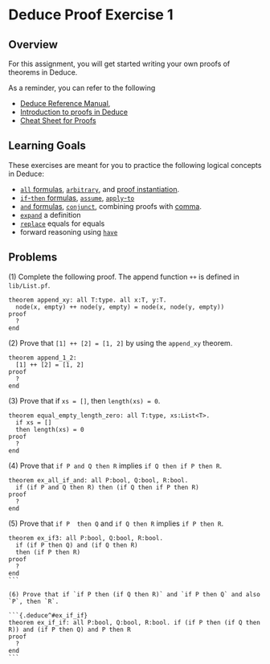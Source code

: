 # Deduce Proof Exercise 1

## Overview

For this assignment, you will get started writing your own proofs of theorems
in Deduce.

As a reminder, you can refer to the following
* [Deduce Reference Manual](https://jsiek.github.io/deduce/pages/reference.html),
* [Introduction to proofs in Deduce](https://jsiek.github.io/deduce/pages/deduce-proofs.html)
* [Cheat Sheet for Proofs](https://jsiek.github.io/deduce/pages/cheat-sheet.html)

## Learning Goals

These exercises are meant for you to practice the following logical concepts in Deduce:
* [`all` formulas](https://jsiek.github.io/deduce/pages/reference.html#all-universal-quantifier), [`arbitrary`](https://jsiek.github.io/deduce/pages/reference.html#arbitrary-forall-introduction), and [proof instantiation](https://jsiek.github.io/deduce/pages/reference.html#instantiation-proof).
* [`if`-`then` formulas](https://jsiek.github.io/deduce/pages/reference.html#if-then-conditional-formula), [`assume`](https://jsiek.github.io/deduce/pages/reference.html#assume), [`apply`-`to`](https://jsiek.github.io/deduce/pages/reference.html#apply-to-proof-modus-ponens)
* [`and` formulas](https://jsiek.github.io/deduce/pages/reference.html#and-logical-conjunction), [`conjunct`](https://jsiek.github.io/deduce/pages/reference.html#conjunct), combining proofs with [comma](https://jsiek.github.io/deduce/pages/reference.html#comma-logical-and-introduction).
* [`expand`](https://jsiek.github.io/deduce/pages/reference.html#expand-proof) a definition
* [`replace`](https://jsiek.github.io/deduce/pages/reference.html#replace-proof) equals for equals
* forward reasoning using [`have`](https://jsiek.github.io/deduce/pages/reference.html#have-proof-statement)

## Problems

(1) Complete the following proof. The append function `++` is defined in `lib/List.pf`.

```{.deduce^#append_xy}
theorem append_xy: all T:type. all x:T, y:T.
  node(x, empty) ++ node(y, empty) = node(x, node(y, empty))
proof
  ?
end
```

(2) Prove that `[1] ++ [2] = [1, 2]` by using the `append_xy` theorem.

```{.deduce^#append_1_2}
theorem append_1_2:
  [1] ++ [2] = [1, 2]
proof
  ?
end
```

(3) Prove that if `xs = []`, then `length(xs) = 0`.

```{.deduce^#equal_empty_length_zero}
theorem equal_empty_length_zero: all T:type, xs:List<T>.
  if xs = []
  then length(xs) = 0
proof
  ?
end
```

(4) Prove that `if P and Q then R` implies `if Q then if P then R`.

```{.deduce^#ex_all_if_and}
theorem ex_all_if_and: all P:bool, Q:bool, R:bool.
  if (if P and Q then R) then (if Q then if P then R)
proof
  ?
end
```

(5) Prove that `if P  then Q` and `if Q then R` implies `if P then R`.

``````{.deduce^#ex_if3}
theorem ex_if3: all P:bool, Q:bool, R:bool.
  if (if P then Q) and (if Q then R)
  then (if P then R)
proof
  ?
end
```

(6) Prove that if `if P then (if Q then R)` and `if P then Q` and also `P`, then `R`.

```{.deduce^#ex_if_if}
theorem ex_if_if: all P:bool, Q:bool, R:bool. if (if P then (if Q then R)) and (if P then Q) and P then R
proof
  ?
end
```
